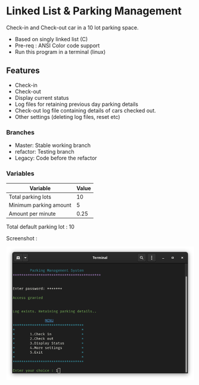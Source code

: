 # Linked List & Parking Management

Check-in and Check-out car in a 10 lot parking space.

* Based on singly linked list (C)
* Pre-req : ANSI Color code support
* Run this program in a terminal (linux)

## Features

* Check-in
* Check-out
* Display current status
* Log files for retaining previous day parking details
* Check-out log file containing details of cars checked out.
* Other settings (deleting log files, reset etc)

### Branches

* Master: Stable working branch
* refactor: Testing branch
* Legacy: Code before the refactor

### Variables

|      Variable          | Value |
|------------------------|-------|
|Total parking lots      | 10    |
|Minimum parking amount  | 5     |
|Amount per minute       | 0.25  |

Total default parking lot : 10

Screenshot :

![HomeScreen](https://raw.githubusercontent.com/keiclicks/carmanagementc/master/preview/homepage.png "Home-Page")
